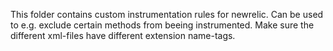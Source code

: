 This folder contains custom instrumentation rules for newrelic. Can be used to e.g. exclude certain methods from beeing instrumented. Make sure the different xml-files have different extension name-tags.
